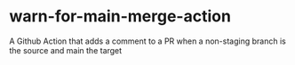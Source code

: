 # warn-for-main-merge-action
A Github Action that adds a comment to a PR when a non-staging branch is the source and main the target
